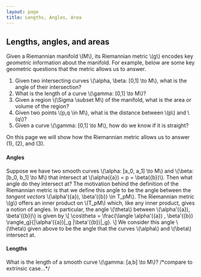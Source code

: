 ```yaml
---
layout: page
title: Lengths, Angles, Area
---
```


## Lengths, angles, and areas

Given a Riemannian manifold \\(M\\), its Riemannian metric \\(g\\) encodes key *geometric* information about the manifold. For example, below are some key geometric questions that the metric allows us to answer.

1. Given two intersecting curves \\(\alpha, \beta: [0,1] \to M\\), what is the angle of their intersection?
2. What is the length of a curve \\(\gamma: [0,1] \to M\\)?
3. Given a region \\(\Sigma \subset M\\) of the manifold, what is the area or volume of the region?
4. Given two points \\(p,q \in M\\), what is the distance between \\(p\\) and \\(q\\)?
5. Given a curve \\(\gamma: [0,1] \to M\\), how do we know if it is straight?

On this page we will show how the Riemannian metric allows us to answer (1), (2), and (3).

#### Angles

Suppose we have two smooth curves \\(\alpha: [a\_0, a\_1] \to M\\) and \\(\beta: [b\_0, b\_1] \to M\\) that intersect at \\(\alpha({a}) = p = \beta({b})\\). Then what angle do they intersect at? The motivation behind the definition of the Riemannian metric is that we define this angle to be the angle between the *tangent vectors* \\(\alpha'({a}), \beta'({b}) \in T\_pM\\). The Riemannian metric \\(g\\) offers an inner product on \\(T\_pM\\) which, like any inner product, gives a notion of angles. In particular, the angle \\(\theta\\) between \\(\alpha'({a}), \beta'({b})\\) is given by
\\[
    \cos\theta = \frac{\langle \alpha'({a}) , \beta'({b}) \rangle\_g}{\|\alpha'({a})\|_g \|\beta'({b})\|_g}.
\\]
We consider this angle \\(\theta\\) given above to be the angle that the curves \\(\alpha\\) and \\(\beta\\) intersect at.

#### Lengths

What is the length of a smooth curve \\(\gamma: [a,b] \to M\\)? /\*compare to extrinsic case...\*/


